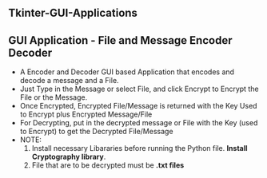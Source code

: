 <h2>Tkinter-GUI-Applications</h2>

<h2>GUI Application - File and Message Encoder Decoder</h2>
<ul>
  <li> A Encoder and Decoder GUI based Application that encodes and decode a message and a File.</li> 
  <li> Just Type in the Message or select File, and click Encrypt to Encrypt the File or the Message.</li>
  <li> Once Encrypted, Encrypted File/Message is returned with the Key Used to Encrypt plus Encrypted Message/File</li>
  <li> For Decrypting, put in the decrypted message or File with the Key (used to Encrypt) to get the Decrypted File/Message</li>
  <li> NOTE: 
    <ol>
      <li>Install necessary Libararies before running the Python file. <b>Install Cryptography library</b>.</li>
      <li> File that are to be decrypted must be <b>.txt files</b></li>
    </ol>
  </li>
</ul> 

